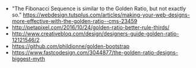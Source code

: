 - "The Fibonacci Sequence is similar to the Golden Ratio, but not exactly so." https://webdesign.tutsplus.com/articles/making-your-web-designs-more-effective-with-the-golden-ratio--cms-23459
- http://petapixel.com/2016/10/24/golden-ratio-better-rule-thirds/
- http://www.creativebloq.com/design/designers-guide-golden-ratio-12121546/2
- https://github.com/phildionne/golden-bootstrap
- https://www.fastcodesign.com/3044877/the-golden-ratio-designs-biggest-myth
